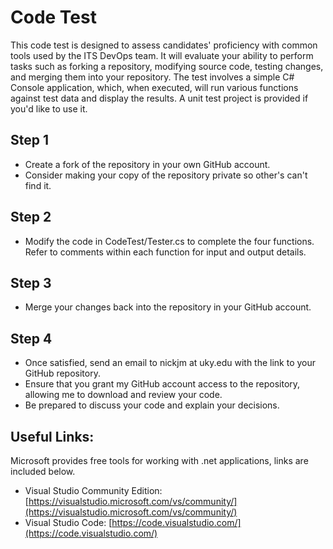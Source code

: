 # Code Test
This code test is designed to assess candidates' proficiency with common tools used by the ITS DevOps team. It will evaluate your ability to perform tasks such as forking a repository, modifying source code, testing changes, and merging them into your repository. The test involves a simple C# Console application, which, when executed, will run various functions against test data and display the results. A unit test project is provided if you'd like to use it.
## Step 1
- Create a fork of the repository in your own GitHub account.
- Consider making your copy of the repository private so other's can't find it.
## Step 2
- Modify the code in CodeTest/Tester.cs to complete the four functions. Refer to comments within each function for input and output details.
## Step 3
- Merge your changes back into the repository in your GitHub account.
## Step 4
- Once satisfied, send an email to nickjm at uky.edu with the link to your GitHub repository.
- Ensure that you grant my GitHub account access to the repository, allowing me to download and review your code.
- Be prepared to discuss your code and explain your decisions.

## Useful Links:
Microsoft provides free tools for working with .net applications, links are included below.

- Visual Studio Community Edition: [https://visualstudio.microsoft.com/vs/community/](https://visualstudio.microsoft.com/vs/community/)
- Visual Studio Code: [https://code.visualstudio.com/](https://code.visualstudio.com/)

